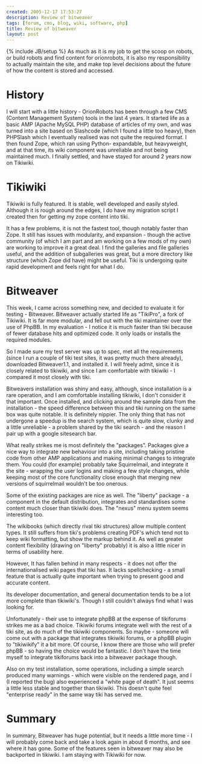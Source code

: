 ```yaml
---
created: 2005-12-17 17:53:27
description: Review of bitweaver
tags: [forum, cms, blog, wiki, software, php]
title: Review of bitweaver
layout: post
---
```

{% include JB/setup %}
As much as it is my job to get the scoop on robots, or build robots and find content for orionrobots, it is also my responsibility to actually maintain the site, and make top level decisions about the future of how the content is stored and accessed.

# History

I will start with a little history - OrionRobots has been through a few CMS (Content Management System) tools in the last 4 years. It started life as a basic AMP (Apache MySQL PHP) database of articles of my own, and was turned into a site based on Slashcode (which I found a little too heavy), then PHPSlash which I eventually realised was not quite the required format. I then found Zope, which ran using Python- expandable, but heavyweight, and at that time, its wiki component was unreliable and not being maintained much. I finally settled, and have stayed for around 2 years now on Tikiwiki.

# Tikiwiki

Tikiwiki is fully featured. It is stable, well developed and easily styled. Although it is rough around the edges, I do have my migration script I created then for getting my zope content into tiki.

It has a few problems, it is not the fastest tool, though notably faster than Zope. It still has issues with modularity, and expansion - though the active community (of which I am part and am working on a few mods of my own) are working to improve it a great deal. I find the galleries and file galleries useful, and the addition of subgalleries was great, but a more directory like structure (which Zope did have) might be useful. Tiki is undergoing quite rapid development and feels right for what I do.

# Bitweaver

This week, I came across something new, and decided to evaluate it for testing - Bitweaver. Bitweaver actually started life as "TikiPro", a fork of Tikiwiki. It is far more modular, and fell out with the tiki maintainer over the use of PhpBB. In my evaluation - I notice it is much faster than tiki because of fewer database hits and optimized code. It only loads or installs the required modules.

So I made sure my test server was up to spec, met all the requirements (since I run a couple of tiki test sites, it was pretty much there already), downloaded Bitweaver1.1, and installed it. I will freely admit, since it is closely related to tikiwiki, and since I am comfortable with tikiwiki - I compared it most closely with tiki.

Bitweavers installation was shiny and easy, although, since installation is a rare operation, and I am comfortable installing tikiwiki, I don't consider it that important. Once installed, and clicking around the sample data from the installation - the speed difference between this and tiki running on the same box was quite notable. It is definitely nippier. The only thing that has not undergone a speedup is the search system, which is quite slow, clunky and a little unreliable - a problem shared by the tiki search - and the reason I pair up with a google sitesearch bar.

What really strikes me is most definitely the "packages". Packages give a nice way to integrate new behaviour into a site, including taking pristine code from other AMP applications and making minimal changes to integrate them. You could (for example) probably take Squirrelmail, and integrate it the site - wrapping the user logins and making a few style changes, while keeping most of the core functionality close enough that merging new versions of squirrelmail wouldn't be too onerous.

Some of the existing packages are nice as well. The "liberty" package - a component in the default distribution, integrates and standardises some content much closer than tikiwiki does. The "nexus" menu system seems interesting too.

The wikibooks (which directly rival tiki structures) allow multiple content types. It still suffers from tiki's problems creating PDF's which tend not to keep wiki formatting, but show the markup behind it. As well as greater content flexibility (drawing on "liberty" probably) it is also a little nicer in terms of usability here.

However, It has fallen behind in many respects - it does not offer the internationalised wiki pages that tiki has. It lacks spellchecking - a small feature that is actually quite important when trying to present good and accurate content.

Its developer documentation, and general documentation tends to be a lot more complete than tikiwiki's. Though I still couldn't always find what I was looking for.

Unfortunately - their use to integrate phpBB at the expense of tikiforums strikes me as a bad choice. Tikiwiki forums integrate well with the rest of a tiki site, as do much of the tikiwiki components. So maybe - someone will come out with a package that integrates tikiwiki forums, or a phpBB plugin to "tikiwikify" it a bit more. Of course, I know there are those who will prefer phpBB - so having the choice would be fantastic. I don't have the time myself to integrate tikiforums back into a bitweaver package though.

Also on my test installation, some operations, including a simple search produced many warnings - which were visible on the rendered page, and I (I reported the bug) also experienced a "white page of death". It just seems a little less stable and together than tikiwiki. This doesn't quite feel "enterprise ready" in the same way tiki has served me.

# Summary

In summary, Bitweaver has huge potential, but it needs a little more time - I will probably come back and take a look again in about 6 months, and see where it has gone. Some of the features seen in bitweaver may also be backported in tikiwiki. I am staying with Tikiwiki for now.

